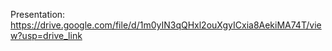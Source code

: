 Presentation: https://drive.google.com/file/d/1m0yIN3qQHxl2ouXgyICxia8AekiMA74T/view?usp=drive_link
